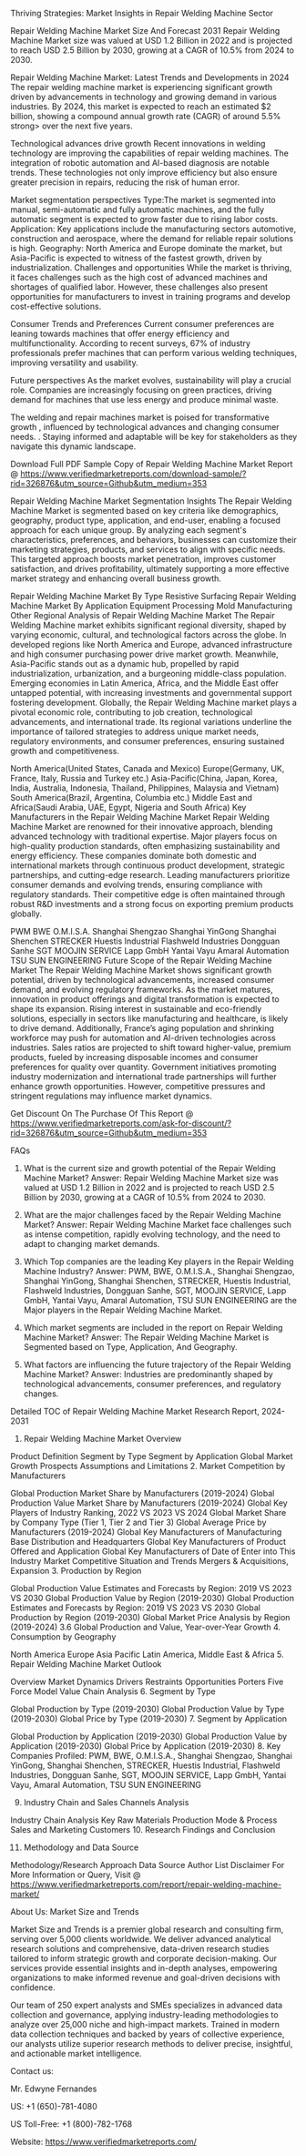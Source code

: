 Thriving Strategies: Market Insights in Repair Welding Machine Sector


Repair Welding Machine Market Size And Forecast 2031
Repair Welding Machine Market size was valued at USD 1.2 Billion in 2022 and is projected to reach USD 2.5 Billion by 2030, growing at a CAGR of 10.5% from 2024 to 2030.

Repair Welding Machine Market: Latest Trends and Developments in 2024
The repair welding machine market is experiencing significant growth driven by advancements in technology and growing demand in various industries. By 2024, this market is expected to reach an estimated $2 billion, showing a compound annual growth rate (CAGR) of around 5.5% strong> over the next five years.

Technological advances drive growth
Recent innovations in welding technology are improving the capabilities of repair welding machines. The integration of robotic automation and AI-based diagnosis are notable trends. These technologies not only improve efficiency but also ensure greater precision in repairs, reducing the risk of human error.

Market segmentation perspectives
Type:The market is segmented into manual, semi-automatic and fully automatic machines, and the fully automatic segment is expected to grow faster due to rising labor costs.
Application: Key applications include the manufacturing sectors automotive, construction and aerospace, where the demand for reliable repair solutions is high.
Geography: North America and Europe dominate the market, but Asia-Pacific is expected to witness of the fastest growth, driven by industrialization.
Challenges and opportunities
While the market is thriving, it faces challenges such as the high cost of advanced machines and shortages of qualified labor. However, these challenges also present opportunities for manufacturers to invest in training programs and develop cost-effective solutions.

Consumer Trends and Preferences
Current consumer preferences are leaning towards machines that offer energy efficiency and multifunctionality. According to recent surveys, 67% of industry professionals prefer machines that can perform various welding techniques, improving versatility and usability.

Future perspectives
As the market evolves, sustainability will play a crucial role. Companies are increasingly focusing on green practices, driving demand for machines that use less energy and produce minimal waste.

The welding and repair machines market is poised for transformative growth , influenced by technological advances and changing consumer needs. . Staying informed and adaptable will be key for stakeholders as they navigate this dynamic landscape.

Download Full PDF Sample Copy of Repair Welding Machine Market Report @ https://www.verifiedmarketreports.com/download-sample/?rid=326876&utm_source=Github&utm_medium=353

Repair Welding Machine Market Segmentation Insights
The Repair Welding Machine Market is segmented based on key criteria like demographics, geography, product type, application, and end-user, enabling a focused approach for each unique group. By analyzing each segment's characteristics, preferences, and behaviors, businesses can customize their marketing strategies, products, and services to align with specific needs. This targeted approach boosts market penetration, improves customer satisfaction, and drives profitability, ultimately supporting a more effective market strategy and enhancing overall business growth.

Repair Welding Machine Market By Type
Resistive
Surfacing
Repair Welding Machine Market By Application
Equipment Processing
Mold Manufacturing
Other
Regional Analysis of Repair Welding Machine Market
The Repair Welding Machine market exhibits significant regional diversity, shaped by varying economic, cultural, and technological factors across the globe. In developed regions like North America and Europe, advanced infrastructure and high consumer purchasing power drive market growth. Meanwhile, Asia-Pacific stands out as a dynamic hub, propelled by rapid industrialization, urbanization, and a burgeoning middle-class population. Emerging economies in Latin America, Africa, and the Middle East offer untapped potential, with increasing investments and governmental support fostering development. Globally, the Repair Welding Machine market plays a pivotal economic role, contributing to job creation, technological advancements, and international trade. Its regional variations underline the importance of tailored strategies to address unique market needs, regulatory environments, and consumer preferences, ensuring sustained growth and competitiveness.

North America(United States, Canada and Mexico)
Europe(Germany, UK, France, Italy, Russia and Turkey etc.)
Asia-Pacific(China, Japan, Korea, India, Australia, Indonesia, Thailand, Philippines, Malaysia and Vietnam)
South America(Brazil, Argentina, Columbia etc.)
Middle East and Africa(Saudi Arabia, UAE, Egypt, Nigeria and South Africa)
Key Manufacturers in the Repair Welding Machine Market
Repair Welding Machine Market are renowned for their innovative approach, blending advanced technology with traditional expertise. Major players focus on high-quality production standards, often emphasizing sustainability and energy efficiency. These companies dominate both domestic and international markets through continuous product development, strategic partnerships, and cutting-edge research. Leading manufacturers prioritize consumer demands and evolving trends, ensuring compliance with regulatory standards. Their competitive edge is often maintained through robust R&D investments and a strong focus on exporting premium products globally.

PWM
BWE
O.M.I.S.A.
Shanghai Shengzao
Shanghai YinGong
Shanghai Shenchen
STRECKER
Huestis Industrial
Flashweld Industries
Dongguan Sanhe
SGT
MOOJIN SERVICE
Lapp GmbH
Yantai Vayu
Amaral Automation
TSU SUN ENGINEERING
Future Scope of the Repair Welding Machine Market
The Repair Welding Machine Market shows significant growth potential, driven by technological advancements, increased consumer demand, and evolving regulatory frameworks. As the market matures, innovation in product offerings and digital transformation is expected to shape its expansion. Rising interest in sustainable and eco-friendly solutions, especially in sectors like manufacturing and healthcare, is likely to drive demand. Additionally, France’s aging population and shrinking workforce may push for automation and AI-driven technologies across industries. Sales ratios are projected to shift toward higher-value, premium products, fueled by increasing disposable incomes and consumer preferences for quality over quantity. Government initiatives promoting industry modernization and international trade partnerships will further enhance growth opportunities. However, competitive pressures and stringent regulations may influence market dynamics.

Get Discount On The Purchase Of This Report @ https://www.verifiedmarketreports.com/ask-for-discount/?rid=326876&utm_source=Github&utm_medium=353

FAQs
1. What is the current size and growth potential of the Repair Welding Machine Market?
Answer: Repair Welding Machine Market size was valued at USD 1.2 Billion in 2022 and is projected to reach USD 2.5 Billion by 2030, growing at a CAGR of 10.5% from 2024 to 2030.

2. What are the major challenges faced by the Repair Welding Machine Market?
Answer: Repair Welding Machine Market face challenges such as intense competition, rapidly evolving technology, and the need to adapt to changing market demands.

3. Which Top companies are the leading Key players in the Repair Welding Machine Industry?
Answer: PWM, BWE, O.M.I.S.A., Shanghai Shengzao, Shanghai YinGong, Shanghai Shenchen, STRECKER, Huestis Industrial, Flashweld Industries, Dongguan Sanhe, SGT, MOOJIN SERVICE, Lapp GmbH, Yantai Vayu, Amaral Automation, TSU SUN ENGINEERING are the Major players in the Repair Welding Machine Market.

4. Which market segments are included in the report on Repair Welding Machine Market?
Answer: The Repair Welding Machine Market is Segmented based on Type, Application, And Geography.

5. What factors are influencing the future trajectory of the Repair Welding Machine Market?
Answer: Industries are predominantly shaped by technological advancements, consumer preferences, and regulatory changes.

Detailed TOC of Repair Welding Machine Market Research Report, 2024-2031
1. Repair Welding Machine Market Overview

Product Definition
Segment by Type
Segment by Application
Global Market Growth Prospects
Assumptions and Limitations
2. Market Competition by Manufacturers

Global Production Market Share by Manufacturers (2019-2024)
Global Production Value Market Share by Manufacturers (2019-2024)
Global Key Players of Industry Ranking, 2022 VS 2023 VS 2024
Global Market Share by Company Type (Tier 1, Tier 2 and Tier 3)
Global Average Price by Manufacturers (2019-2024)
Global Key Manufacturers of Manufacturing Base Distribution and Headquarters
Global Key Manufacturers of Product Offered and Application
Global Key Manufacturers of Date of Enter into This Industry
Market Competitive Situation and Trends
Mergers & Acquisitions, Expansion
3. Production by Region

Global Production Value Estimates and Forecasts by Region: 2019 VS 2023 VS 2030
Global Production Value by Region (2019-2030)
Global Production Estimates and Forecasts by Region: 2019 VS 2023 VS 2030
Global Production by Region (2019-2030)
Global Market Price Analysis by Region (2019-2024) 3.6 Global Production and Value, Year-over-Year Growth
4. Consumption by Geography

North America
Europe
Asia Pacific
Latin America, Middle East & Africa
5. Repair Welding Machine Market Outlook

Overview
Market Dynamics
Drivers
Restraints
Opportunities
Porters Five Force Model
Value Chain Analysis 
6. Segment by Type

Global Production by Type (2019-2030)
Global Production Value by Type (2019-2030)
Global Price by Type (2019-2030)
7. Segment by Application

Global Production by Application (2019-2030)
Global Production Value by Application (2019-2030)
Global Price by Application (2019-2030)
8. Key Companies Profiled: PWM, BWE, O.M.I.S.A., Shanghai Shengzao, Shanghai YinGong, Shanghai Shenchen, STRECKER, Huestis Industrial, Flashweld Industries, Dongguan Sanhe, SGT, MOOJIN SERVICE, Lapp GmbH, Yantai Vayu, Amaral Automation, TSU SUN ENGINEERING

9. Industry Chain and Sales Channels Analysis

Industry Chain Analysis
Key Raw Materials
Production Mode & Process
Sales and Marketing
Customers
10. Research Findings and Conclusion

11. Methodology and Data Source

Methodology/Research Approach
Data Source
Author List
Disclaimer
For More Information or Query, Visit @ https://www.verifiedmarketreports.com/report/repair-welding-machine-market/

About Us: Market Size and Trends

Market Size and Trends is a premier global research and consulting firm, serving over 5,000 clients worldwide. We deliver advanced analytical research solutions and comprehensive, data-driven research studies tailored to inform strategic growth and corporate decision-making. Our services provide essential insights and in-depth analyses, empowering organizations to make informed revenue and goal-driven decisions with confidence.

Our team of 250 expert analysts and SMEs specializes in advanced data collection and governance, applying industry-leading methodologies to analyze over 25,000 niche and high-impact markets. Trained in modern data collection techniques and backed by years of collective experience, our analysts utilize superior research methods to deliver precise, insightful, and actionable market intelligence.

Contact us:

Mr. Edwyne Fernandes

US: +1 (650)-781-4080

US Toll-Free: +1 (800)-782-1768

Website: https://www.verifiedmarketreports.com/
